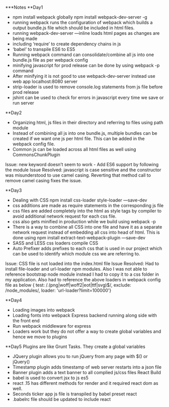 ***Notes
**Day1
* npm install webpack globally npm install webpack-dev-server -g
* running webpack runs the configuration of webpack which builds a output bundle.js file which should be included in html files.
* running webpack-dev-server —inline loads html pages as changes are being made
* including ‘require’ to create dependency chains in js
* ‘babel’ to transpile ES6 to ES5
* Running webpack command can consolidate/combine all js into one bundle.js file as per webpack config
* minifying javascript for prod release can be done by using webpack -p command
* After minifying it is not good to use webpack-dev-server instead use web app localhost:8080 server
* strip-loader is used to remove console.log statements from js file before prod release
* jshint can be used to check for errors in javascript every time we save or run server

**Day2
* Organizing html, js files in their directory and referring to files using path module
* Instead of combining all js into one bundle.js, multiple bundles can be created if we want one js per html file. This can be added in the webpack config file.
* Common js can be loaded across all html files as well using CommonsChunkPlugin

Issue: new keyword doesn’t seem to work - Add ES6 support by following the module
Issue Resolved: javascript is case sensitive and the constructor was misunderstood to use camel casing. Reverting that method call to remove camel casing fixes the issue.

**Day3
* Dealing with CSS npm install css-loader style-loader —save-dev
* css additions are made as require statements in the corresponding js file
* css files are added completely into the html as style tags by compiler to avoid additional network request for each css file.
* css also gets minified in production while we build using webpack -p
* There is a way to combine all CSS into one file and have it as a separate network request instead of embedding all css into head of html. This is done using npm install extract-text-webpack-plugin —save-dev
* SASS and LESS css loaders compile CSS
* Auto Prefixer adds prefixes to each css that is used in our project which can be used to identify which module css we are referring to. 

Issue: CSS file is not loaded into the index.html file
Issue Resolved: Had to install file-loader and url-loader npm modules. Also I was not able to reference bootstrap node module instead I had to copy it to a css folder in my application. Also had to reference the above loaders in webpack config file as below
{ test: /\.(png|woff|woff2|eot|ttf|svg)$/, exclude: /node_modules/, loader: 'url-loader?limit=100000'}

**Day4
* Loading images  into webpack
* Loading fonts into webpack
Express backend running along side with the front end
* Run webpack middleware for express
* Loaders work but they do not offer a way to create global variables and hence we move to plugins

**Day5
Plugins are like Grunt Tasks. They create a global variables
* JQuery plugin allows you to run jQuery from any page with $() or jQuery() 
* Timestamp plugin adds timestamp of web server restarts into a json file
* Banner plugin adds a text banner to all complied js/css files
React Build
* babel is used to convert jsx to js es5
* react .15 has different methods for render and it required react dom as well.
* Seconds ticker app js file is transpiled by babel preset react
* .babelrc file should be updated to include react